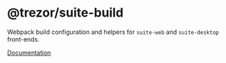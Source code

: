 # @trezor/suite-build

Webpack build configuration and helpers for `suite-web` and `suite-desktop` front-ends.

[Documentation](../../docs/misc/build.md)
